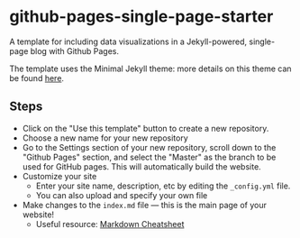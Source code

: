 # github-pages-single-page-starter

A template for including data visualizations in a Jekyll-powered, single-page blog with Github Pages.

The template uses the Minimal Jekyll theme: more details on this theme can be found [here](https://github.com/pages-themes/minimal).

## Steps

- Click on the "Use this template" button to create a new repository.
- Choose a new name for your new repository
- Go to the Settings section of your new repository, scroll down to the "Github Pages" section, and select the "Master" as the branch to be used for GitHub pages. This will automatically build the website.
- Customize your site
  - Enter your site name, description, etc by editing the `_config.yml` file.
  - You can also upload and specify your own file
- Make changes to the `index.md` file — this is the main page of your website!
  - Useful resource: [Markdown Cheatsheet](http://www.jekyllnow.com/Markdown-Style-Guide/)
